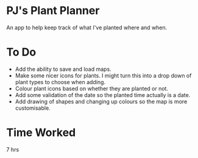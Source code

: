 # PJ's Plant Planner

An app to help keep track of what I've planted where and when.

# To Do

- Add the ability to save and load maps.
- Make some nicer icons for plants. I might turn this into a drop down of plant types to
choose when adding.
- Colour plant icons based on whether they are planted or not.
- Add some validation of the date so the planted time actually is a date.
- Add drawing of shapes and changing up colours so the map is more customisable.

# Time Worked

7 hrs

